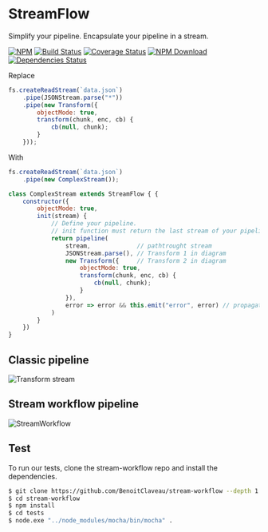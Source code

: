 # StreamFlow

Simplify your pipeline. Encapsulate your pipeline in a stream.

 [![NPM][npm-image]][npm-url]
 [![Build Status][travis-image]][travis-url]
 [![Coverage Status](https://coveralls.io/repos/github/BenoitClaveau/stream-workflow/badge.svg?branch=master)](https://coveralls.io/github/BenoitClaveau/stream-workflow?branch=master)
 [![NPM Download][npm-image-download]][npm-url]
 [![Dependencies Status][david-dm-image]][david-dm-url]

Replace

```transform.js
fs.createReadStream(`data.json`)
    .pipe(JSONStream.parse("*"))
    .pipe(new Transform({
        objectMode: true,
        transform(chunk, enc, cb) {
            cb(null, chunk);
        }
    }));
```

With

```stream-worflow.js
fs.createReadStream(`data.json`)
    .pipe(new ComplexStream());
```

```complex-worflow.js
class ComplexStream extends StreamFlow { {
    constructor({
        objectMode: true,
        init(stream) {            
            // Define your pipeline.
            // init function must return the last stream of your pipeline.  
            return pipeline(        
                stream,             // pathtrought stream
                JSONStream.parse(), // Transform 1 in diagram
                new Transform({     // Transform 2 in diagram
                    objectMode: true,
                    transform(chunk, enc, cb) {
                        cb(null, chunk);
                    }
                }),
                error => error && this.emit("error", error) // propagate error
            )
        }
    })
}
```
## Classic pipeline

![Transform stream](https://raw.github.com/BenoitClaveau/stream-workflow/master/specs/classic.png)

## Stream workflow pipeline

![StreamWorkflow](https://raw.github.com/BenoitClaveau/stream-workflow/master/specs/workflow.png)

## Test

To run our tests, clone the stream-workflow repo and install the dependencies.

```bash
$ git clone https://github.com/BenoitClaveau/stream-workflow --depth 1
$ cd stream-workflow
$ npm install
$ cd tests
$ node.exe "../node_modules/mocha/bin/mocha" .
```

[npm-image]: https://img.shields.io/npm/v/stream-workflow.svg
[npm-image-download]: https://img.shields.io/npm/dm/stream-workflow.svg
[npm-url]: https://npmjs.org/package/stream-workflow
[travis-image]: https://travis-ci.org/BenoitClaveau/stream-workflow.svg?branch=master
[travis-url]: https://travis-ci.org/BenoitClaveau/stream-workflow
[coveralls-image]: https://coveralls.io/repos/BenoitClaveau/stream-workflow/badge.svg?branch=master&service=github
[coveralls-url]: https://coveralls.io/github/BenoitClaveau/stream-workflow?branch=master
[david-dm-image]: https://david-dm.org/BenoitClaveau/stream-workflow/status.svg
[david-dm-url]: https://david-dm.org/BenoitClaveau/stream-workflow
